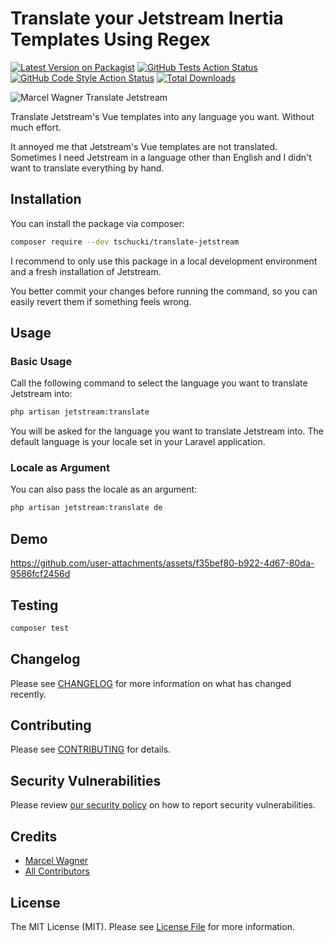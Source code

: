 # Translate your Jetstream Inertia Templates Using Regex

[![Latest Version on Packagist](https://img.shields.io/packagist/v/tschucki/translate-jetstream.svg?style=flat-square)](https://packagist.org/packages/tschucki/translate-jetstream)
[![GitHub Tests Action Status](https://img.shields.io/github/actions/workflow/status/tschucki/translate-jetstream/run-tests.yml?branch=main&label=tests&style=flat-square)](https://github.com/tschucki/translate-jetstream/actions?query=workflow%3Arun-tests+branch%3Amain)
[![GitHub Code Style Action Status](https://img.shields.io/github/actions/workflow/status/tschucki/translate-jetstream/fix-php-code-style-issues.yml?branch=main&label=code%20style&style=flat-square)](https://github.com/tschucki/translate-jetstream/actions?query=workflow%3A"Fix+PHP+code+style+issues"+branch%3Amain)
[![Total Downloads](https://img.shields.io/packagist/dt/tschucki/translate-jetstream.svg?style=flat-square)](https://packagist.org/packages/tschucki/translate-jetstream)

![Marcel Wagner Translate Jetstream](https://preview.dragon-code.pro/Marcel%20Wagner/Translate%20Jetstream.svg?brand=laravel&mode=auto)

Translate Jetstream's Vue templates into any language you want. Without much effort.

It annoyed me that Jetstream's Vue templates are not translated. Sometimes I need Jetstream in a language other than English and I didn't want to translate everything by hand.

## Installation

You can install the package via composer:

```bash
composer require --dev tschucki/translate-jetstream
```

I recommend to only use this package in a local development environment and a fresh installation of Jetstream.

You better commit your changes before running the command, so you can easily revert them if something feels wrong.

## Usage

### Basic Usage

Call the following command to select the language you want to translate Jetstream into:

```bash
php artisan jetstream:translate
```

You will be asked for the language you want to translate Jetstream into. The default language is your locale set in your Laravel application.

### Locale as Argument

You can also pass the locale as an argument:

```bash
php artisan jetstream:translate de
```

## Demo



https://github.com/user-attachments/assets/f35bef80-b922-4d67-80da-9586fcf2456d



## Testing

```bash
composer test
```

## Changelog

Please see [CHANGELOG](CHANGELOG.md) for more information on what has changed recently.

## Contributing

Please see [CONTRIBUTING](CONTRIBUTING.md) for details.

## Security Vulnerabilities

Please review [our security policy](../../security/policy) on how to report security vulnerabilities.

## Credits

- [Marcel Wagner](https://github.com/Tschucki)
- [All Contributors](../../contributors)

## License

The MIT License (MIT). Please see [License File](LICENSE.md) for more information.

